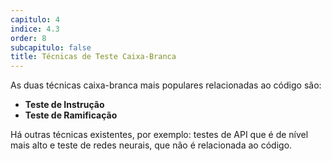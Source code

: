 ```yaml
---
capitulo: 4
indice: 4.3
order: 8
subcapitulo: false
title: Técnicas de Teste Caixa-Branca
---
```


<p>
    As duas técnicas caixa-branca mais populares relacionadas ao código são: 
</p>

<ul>
    <li><b>Teste de Instrução</b></li>
    <li><b>Teste de Ramificação</b></li>
</ul>

<p>Há outras técnicas existentes, por exemplo: testes de API que é de nível mais alto e teste de redes neurais, que não é relacionada ao código.</p>
